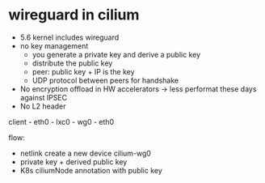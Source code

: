 # wireguard in cilium

- 5.6 kernel includes wireguard
- no key management
  - you generate a private key and derive a public key
  - distribute the public key
  - peer: public key + IP is the key
  - UDP protocol between peers for handshake
- No encryption offload in HW accelerators -> less performat these days against IPSEC
- No L2 header

client - eth0 - lxc0 - wg0 - eth0

flow:
- netlink create a new device cilium-wg0
- private key + derived public key
- K8s ciliumNode annotation with public key